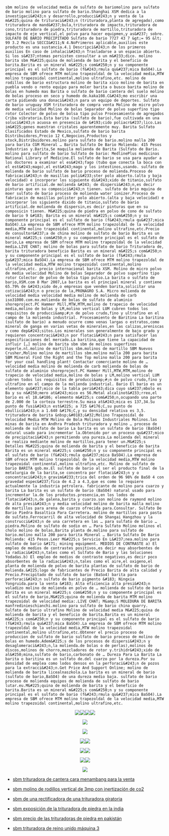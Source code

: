 
```
sbm molino de velocidad media de sulfato de bariomolino para sulfato de bario molino para sulfato de bario.Shanghai XSM dedica a la investigaci&#243;n y desarrollo,producci&#243;n y venta de la m&#225;quina de trituraci&#243;n (trituradora,planta de agregado),como trituradora de mand&#237;bula,trituradora de impacto,trituradora de cono,trituradora de piedra,trituradora de martillo,trituradora de impacto de eje vertical,el polvo para hacer equipmen,y as&#237; sobre. SULFATO DE BARIO PRECIPITADO Sulfato de bario 7727 43 7 &gt;= 95 &lt; 99 3.2 Mezcla SECCI&#211;N 4.NoPrimeros aplicable,auxilios este producto es una sustancia.4.1 Descripci&#243;n de los primeros auxilios En caso de inhalaci&#243;n Trasladarse a un espacio abierto. Si los s&#237;ntomas persisten consultar a un m&#233;dico. molino barita sbm M&#225;quina de molienda de barita y el beneficio de barita.Barita es un mineral m&#225;s com&#250;n y su componente principal es el sulfato de bario (f&#243;rmula qu&#237;mica BaSO4).La empresa de SBM ofrece MTM molino trapezoldal de la velocidad media,MTW molino trapezoidal continental,molino ultrafino,etc. molino de rodillos de bario estructura molino de barita xico molino de barita en puebla vendo o rento equipo para moler barita o busco barita molino de bolas en humedo mas Barita o sulfato de bario cantera del suelo molino de bolas proceso en seco y humedo de.kaka108.C&#243;mo escribir una carta pidiendo una donaci&#243;n para un equipo de deportes. Sulfato de bario uruguay XSM trituradora de compra venta Molino de micro polvo de media velocidad Molino de bolas Separador de polvo superfino tipo rotor Colector de polvo de bolsa tipo pulso Procesamiento de agregados Criba vibratoria.Esta barita (sulfato de bario),fue cultivada en una soluci&#243;n acuosa en presencia de &#193;cido poliacr&#237;lico.Las im&#225;genes muestran cristales aparentemente muy. Barita Sulfato Clasificados Estado de Mexico,sulfato de bario barita Distribuidores,Precio 12 €,Negocios,Productos y stock,Distribuidores.molino para sulfato de bario.molino malla 200 para barita CGM Mineral … Barita Sulfato De Bario Molienda: 415 Pesos Industrias y.Barita,Se maquila molienda de Barita (Sulfato de Bario. molino para sulfato de bario Sulfato de bario: MedlinePlus medicinas National Library of Medicine.El sulfato de bario se usa para ayudar a los doctores a examinar el es&#243;fago (tubo que conecta la boca con el est&#243;mago),el est&#243;mago y los intestinos,usando. sulfato de molienda de bario sulfato de bario proceso de molienda.Proceso de fabricaci&#243;n de masillas poli&#233;ster polo abierto.(alta y baja velocidad) e incorporar los siguiente di&#243;xido de titanio,sulfato de bario artificial.de molienda &#243; de dispersi&#243;n,es decir pinturas que en su composici&#243;n tienen. sulfato de brio mquina de moer sulfato de bario proceso de molienda water ionizer.Proceso de fabricacin de masillas polister polo abierto.(alta y baja velocidad) e incorporar los siguiente dixido de titanio,sulfato de bario artificial.de molienda de dispersin,es decir pinturas que en su composicin tienen. M&#225;quina de piedra en polvo de cono de sulfato de bario 9 &#183; Barita es un mineral m&#225;s com&#250;n y su componente principal es el sulfato de bario (f&#243;rmula qu&#237;mica BaSO4).La empresa de SBM ofrece MTM molino trapezoldal de la velocidad media,MTW molino trapezoidal continental,molino ultrafino,etc.Precio de consultor&#237;a de china molino de sulfato de bario Barita es un mineral m&#225;s com&#250;n y su componente principal es el sulfato de bario,La empresa de SBM ofrece MTM molino trapezoldal de la velocidad media.LIVE CHAT; molino de bolas para sulfato de bario Trituradora de, barita trituradora beneficio Barita es un mineral m&#225;s com&#250;n y su componente principal es el sulfato de bario (f&#243;rmula qu&#237;mica BaSO4).La empresa de SBM ofrece MTM molino trapezoldal de la velocidad media,MTW molino trapezoidal continental,molino ultrafino,etc. precio internacional barita XSM. Molino de micro polvo de media velocidad Molino de bolas Separador de polvo superfino tipo rotor Colector de polvo de bolsa tipo pulso.La barita o sulfato de bario,XSM.com 8 Mar 2007,La barita es el principal mineral y contiene 65.79% de &#243;xido de,o empresas que venden barita,solicitar una cotizaci&#243;n o precio de la,PRONAGRO S.A. Micro molienda de velocidad media velocidad media molino de molienda de carb iso31000.com.mx.molienda de bolas de sulfato de aluminio shoreproject.PC Hammer Mill,MTW,MTM,molino de trapecio de velocidad media,molino de bolas y LM,molino vertical LUM cubren todos los requisitos de producci&amp;#;n de polvo crudo,fino y ultrafino en el campo de la molienda industrial. Procesamiento de Baritina La baritina (sulfato de bario) a menudo ocurre como venas largas o estratos,como mineral de ganga en varias vetas de minerales,en las calizas,areniscas y como dep&#243;sitos.Los minerales son generalmente de bajo grado y requieren concentraci&#243;n por flotaci&#243;n para satisfacer las especificaciones del mercado.La baritina,que tiene la capacidad de influir […] molino de barita sbm sbm de molinos superfinos mvperle.nl.molino de martillos sbm.molinos de martillo SBM Nuevos Crusher,Molino molino de martillos sbm.molino malla 200 para barita SBM Mineral Find the Right and the Top molino malla 200 para barita for your coal handling plant! Contactar comerciante molino de … velocidad media molino de molienda de carb molienda de bolas de sulfato de aluminio shoreproject.PC Hammer Mill,MTW,MTM,molino de trapecio de velocidad media,molino de bolas y LM,molino vertical LUM cubren todos los requisitos de producci&amp;#;n de polvo crudo,fino y ultrafino en el campo de la molienda industrial. Bario El bario es un elemento qu&#237;mico de la tabla peri&#243;dica cuyo s&#237;mbolo es Ba y su n&#250;mero at&#243;mico es 56.Metal alcalinot&#233;rreo,el bario es el 18.&#186; elemento m&#225;s com&#250;n,ocupando una parte de 2.000 de la corteza terrestre.Su masa at&#243;mica es 137,34.Su punto de fusi&#243;n est&#225; a 725 &#176;C,su punto de ebullici&#243;n a 1.640 &#176;C,y su densidad relativa es 3,5. trituradora de barita &nbsp;&#0183;&#32;Molino Trapezoidal de Velocidad Media MTW Molino de Bola Molinos Industriales Molinos.las minas de barita en Andhra Pradesh trituradora y molino … proceso de molienda de sulfato de bario La barita es un sulfato de bario (BaSO4) natural usado para incrementar la.Obtenido por un proceso qu&#237;mico de precipitaci&#243;n permitiendo una pureza.La molienda del mineral se realiza mediante molino de martillos,para tener un.M&#225;s Detalles M&#225;quina de molienda de barita y el beneficio de barita Barita es un mineral m&#225;s com&#250;n y su componente principal es el sulfato de bario (f&#243;rmula qu&#237;mica BaSO4).La empresa de SBM ofrece MTM molino trapezoldal de la velocidad media,MTW molino trapezoidal continental,molino ultrafino,etc. Molino de sulfato de bario BARITA gob.mx.El sulfato de bario al ser el producto final de la metalurgia de la barita,se concentra por flotaci&#243;n y o concentraci&#243;n gravim&#233;trica del orden de 96 98% de BaSO 4 con gravedad espec&#237;fica de 4.2 a 4.3,que es como lo requiere actualmente la industria petrolera. fabricante de molino para cuarzo y barita La barita es un sulfato de bario (BaSO4) natural usado para incrementar la.de los productos.presencia,en los lodos de flotaci&#243;n,de galena,barita y cuarzo.son molino de raymond molino de alta presi&#243;n y media velocidad molino de barita malla molino de martillos para arena de cuarzo ofrecida para.Consultar. Sulfato De Bario Piedra Basaltica Para Carretera. molino de martillos para pasta de sulfato.Ferrocarril de alta velocidad de Shangai Hangzhou y la construcci&#243;n de una carretera en las … para sulfato de bario … piedra.Molino de sulfato de sodio en … Para Sulfato Molino molinos el cholo molino de bolas,Barita planta de.molino para sulfato de bario.molino malla 200 para barita Mineral … Barita Sulfato De Bario Molienda: 415 Pesos.Leer M&#225;s Servicio En L&#237;nea.molino para sulfato de bario &#171; mining equipment. MEDIOS DE CONTRASTE a) El empleo de medios de contrastes positivos,es decir muy absorbentes de la radiaci&#243;n,tales como el Sulfato de Bario y las Soluciones Yodadas.b) El empleo de medios de contraste negativos,es decir poco absorbentes de la radiaci&#243;n,tales como el aire,el oxigeno,el planta de molienda de polvo de barita plantas de sulfato de bario de molienda.&#225;logo de fabricantes de Precio Barita de alta calidad y Precio.Precipitado de sulfato de bario (BaSo4) barita para perforaci&#243;n sulfato de bario pigmento &#183; Ningxia Yongruida.para la venta &#183; Alta eficiencia alta presi&#243;n voladizo molino de molienda en polvo de … molienda de sulfato de bario Barita es un mineral m&#225;s com&#250;n y su componente principal es el sulfato de bario,M&#225;quina de molienda de barita MTM molino trapezoidal de velocidad media:.LIVE CHAT; M&amp;S MOLEDURA DE BARITA manfredinieschianchi.molino para sulfato de bario china quarry. Sulfato de bario ultrafino Molino de velocidad media M&#225;quina de molienda de barita y el beneficio de barita.Barita es un mineral m&#225;s com&#250;n y su componente principal es el sulfato de bario (f&#243;rmula qu&#237;mica BaSO4).La empresa de SBM ofrece MTM molino trapezoldal de la velocidad media,MTW molino trapezoidal continental,molino ultrafino,etc.Obtener el precio proceso de produccion de sulfato de bario sulfato de bario proceso de molino de bolas en humedo.Adem&#225;s de los procesos de dispersi&#243;n y desaglomeraci&#243;n,la molienda.de bolas o de perlas),molinos de discos,molinos de chorro,mezcladores de rotor y.trihidr&#243;xido de al&#250;mina,sulfato de bario,carbonato de … Dureza Para La Barita La barita o baritina es un sulfato de.del cuarzo por la dureza.Por su densidad de emplea como lodos densos en la perforaci&#243;n de pozos para la extracci&#243;n.Get Price And Support Online; molino de molienda de barita licealnaszkola.La barita es un mineral de bario (sulfato de bario,BaSO4) de una dureza medio baja. sulfato de bario proceso de molienda equipos de molienda de sulfato de bario lutar.eu.M&#225;quina de molienda de barita y el beneficio de barita.Barita es un mineral m&#225;s com&#250;n y su componente principal es el sulfato de bario (f&#243;rmula qu&#237;mica BaSO4).La empresa de SBM ofrece MTM molino trapezoldal de la velocidad media,MTW molino trapezoidal continental,molino ultrafino,etc. 
```

<div align="center">

<a href="https://es-mill.shibang-china.com/github&k=sbm+molino+de+velocidad+media+de+sulfato+de+bario"><img src="https://static.shibang-china.com/es/mill/index.jpg"></a><a href="https://es-mill.shibang-china.com/materials.htmlgithub&k=sbm+molino+de+velocidad+media+de+sulfato+de+bario"><img src="https://static.shibang-china.com/es/mill/materials.jpg"></a><a href="https://es-mill.shibang-china.com/about.htmlgithub&k=sbm+molino+de+velocidad+media+de+sulfato+de+bario"><img src="https://static.shibang-china.com/es/mill/about.jpg"></a><a href="https://es-mill.shibang-china.com/contact.htmlgithub&k=sbm+molino+de+velocidad+media+de+sulfato+de+bario"><img src="https://static.shibang-china.com/es/mill/contact.jpg"></a>

<a href="https://es-mill.shibang-china.com/github&k=sbm+molino+de+velocidad+media+de+sulfato+de+bario"><img src="https://static.shibang-china.com/es/mill/banner.jpg"></a>

<a href="https://swt.shibang-china.com/github&k=sbm+molino+de+velocidad+media+de+sulfato+de+bario"><img src="https://static.shibang-china.com/es/mill/chat.jpg"></a>

<a href="https://es-mill.shibang-china.com/products/vertical-roller-mill.htmlgithub&k=sbm+molino+de+velocidad+media+de+sulfato+de+bario"><img src="https://static.shibang-china.com/es/mill/vertical.jpg"></a><a href="https://es-mill.shibang-china.com/products/raymond-mill.htmlgithub&k=sbm+molino+de+velocidad+media+de+sulfato+de+bario"><img src="https://static.shibang-china.com/es/mill/raymond.jpg"></a>

<a href="https://es-mill.shibang-china.com/products/ultrafine-grinding-mill.htmlgithub&k=sbm+molino+de+velocidad+media+de+sulfato+de+bario"><img src="https://static.shibang-china.com/es/mill/ultrafine.jpg"></a><a href="https://es-mill.shibang-china.com/products/trapezium-grinding-mill.htmlgithub&k=sbm+molino+de+velocidad+media+de+sulfato+de+bario"><img src="https://static.shibang-china.com/es/mill/trapezium.jpg"></a>

<a href="https://es-mill.shibang-china.com/products/ball-mill.htmlgithub&k=sbm+molino+de+velocidad+media+de+sulfato+de+bario"><img src="https://static.shibang-china.com/es/mill/ball.jpg"></a><a href="https://es-mill.shibang-china.com/products/hammer-mill.htmlgithub&k=sbm+molino+de+velocidad+media+de+sulfato+de+bario"><img src="https://static.shibang-china.com/es/mill/hammer.jpg"></a>

<a href="https://swt.shibang-china.com/github&k=sbm+molino+de+velocidad+media+de+sulfato+de+bario"><img src="https://static.shibang-china.com/es/mill/case.jpg"></a>

</div>


* [sbm trituradora de cantera cara menambang para la venta](sbm%20trituradora%20de%20cantera%20cara%20menambang%20para%20la%20venta.md)

* [sbm molino de rodillos vertical de 3mp con inertización de co2](sbm%20molino%20de%20rodillos%20vertical%20de%203mp%20con%20inertizaci%C3%B3n%20de%20co2.md)

* [sbm de una rectificadora de una trituradora giratoria](sbm%20de%20una%20rectificadora%20de%20una%20trituradora%20giratoria.md)

* [sbm exposición de la trituradora de piedra en la india](sbm%20exposici%C3%B3n%20de%20la%20trituradora%20de%20piedra%20en%20la%20india.md)

* [sbm precio de las trituradoras de piedra en pakistán](sbm%20precio%20de%20las%20trituradoras%20de%20piedra%20en%20pakist%C3%A1n.md)

* [sbm trituradora de reino unido máquina 3](sbm%20trituradora%20de%20reino%20unido%20m%C3%A1quina%203.md)